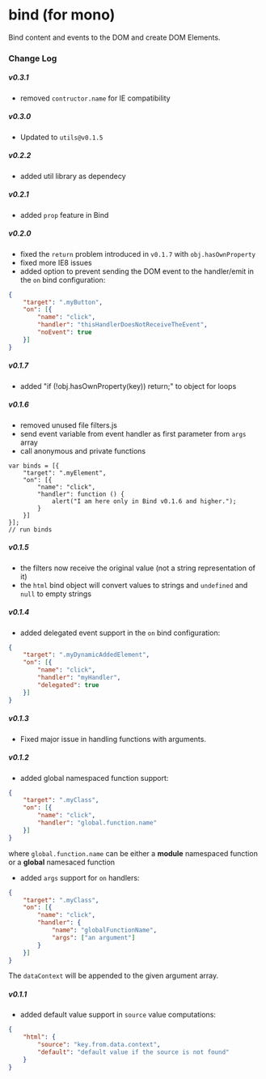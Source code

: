 bind (for mono)
===============

Bind content and events to the DOM and create DOM Elements.

### Change Log

##### v0.3.1
* removed `contructor.name` for IE compatibility

##### v0.3.0
* Updated to `utils@v0.1.5`

##### v0.2.2
* added util library as dependecy

##### v0.2.1
* added `prop` feature in Bind

##### v0.2.0
* fixed the `return` problem introduced in `v0.1.7` with `obj.hasOwnProperty`
* fixed more IE8 issues
* added option to prevent sending the DOM event to the handler/emit in the `on` bind configuration:

```json
{
    "target": ".myButton",
    "on": [{
        "name": "click",
        "handler": "thisHandlerDoesNotReceiveTheEvent",
        "noEvent": true
    }]
}
```

##### v0.1.7
* added "if (!obj.hasOwnProperty(key)) return;" to object for loops

##### v0.1.6
* removed unused file filters.js
* send event variable from event handler as first parameter from `args` array
* call anonymous and private functions

```JS
var binds = [{
    "target": ".myElement",
    "on": [{
        "name": "click",
        "handler": function () {
            alert("I am here only in Bind v0.1.6 and higher.");
        }
    }]
}];
// run binds
```

##### v0.1.5

* the filters now receive the original value (not a string representation of it)
* the `html` bind object will convert values to strings and `undefined` and `null` to empty strings

##### v0.1.4

* added delegated event support in the `on` bind configuration:

```json
{
    "target": ".myDynamicAddedElement",
    "on": [{
        "name": "click",
        "handler": "myHandler",
        "delegated": true
    }]
}
```

##### v0.1.3
* Fixed major issue in handling functions with arguments.

##### v0.1.2

* added global namespaced function support:

```json
{
    "target": ".myClass",
    "on": [{
        "name": "click",
        "handler": "global.function.name"
    }]
}
```

where `global.function.name` can be either a **module** namespaced function or a **global** namesaced function

* added `args` support for `on` handlers:

```json
{
    "target": ".myClass",
    "on": [{
        "name": "click",
        "handler": {
            "name": "globalFunctionName",
            "args": ["an argument"]
        }
    }]
}
```

The `dataContext` will be appended to the given argument array.

##### v0.1.1

* added default value support in `source` value computations:

```json
{
    "html": {
        "source": "key.from.data.context",
        "default": "default value if the source is not found"
    }
}

```
